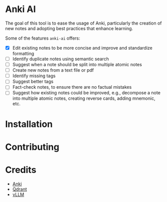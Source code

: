 # Anki AI

The goal of this tool is to ease the usage of Anki, particularly the creation of new notes and adopting best practices that enhance learning.

Some of the features `anki-ai` offers:

- [x] Edit existing notes to be more concise and improve and standardize formatting
- [ ] Identify duplicate notes using semantic search
- [ ] Suggest when a note should be split into multiple atomic notes
- [ ] Create new notes from a text file or pdf
- [ ] Identify missing tags
- [ ] Suggest better tags
- [ ] Fact-check notes, to ensure there are no factual mistakes
- [ ] Suggest how existing notes could be improved, e.g., decompose a note into multiple atomic notes, creating reverse cards, adding mnemonic, etc.

# Installation

# Contributing

# Credits

- [Anki](https://apps.ankiweb.net/)
- [Qdrant](https://github.com/qdrant/qdrant)
- [vLLM](https://github.com/vllm-project/vllm)
